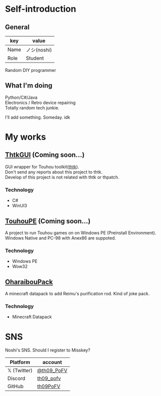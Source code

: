 <!-- 日本語版は[こちら]("") -->

# Self-introduction

## General
|key|value|
|---|---|
|Name|ノシ(noshi)|
|Role|Student|

Random DIY programmer

## What I'm doing
Python/C#/Java \
Electronics / Retro device repairing \
Totally random tech junkie.

I'll add something. Someday. idk

# My works

## [ThtkGUI]("") (Coming soon...)
GUI wrapper for Touhou toolkit([thtk]("https://github.com/thpatch/thtk")). \
Don't send any reports about this project to thtk. \
Develop of this project is not related with thtk or thpatch.
### Technology
- C#
- WinUI3

## [TouhouPE]("") (Coming soon...)
A project to run Touhou games on on Windows PE (Preinstall Environment).
Windows Native and PC-98 with Anex86 are suppoted.
### Technology
- Windows PE
- Wow32

## [OharaibouPack]("")
A minecraft datapack to add Reimu's purification rod. Kind of joke pack.
### Technology
- Minecraft Datapack

# SNS

Noshi's SNS. Should I register to Misskey?

|Platform|account|
|---|---|
|𝕏 (Twitter)|[@th09_PoFV]("https://x.com/th09_PoFV")|
|Discord|[th09_pofv]("https://discordapp.com/users/th09_pofv")|
|GitHub|[th09PoFV]("https://github.com/th09PoFV")|